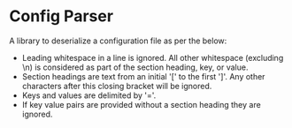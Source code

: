 # Config Parser  

A library to deserialize a configuration file as per the below:  

- Leading whitespace in a line is ignored. All other whitespace (excluding \n) is considered as part of the section heading, key, or value.  
- Section headings are text from an initial '[' to the first ']'. Any other characters after this closing bracket will be ignored.  
- Keys and values are delimited by '='.  
- If key value pairs are provided without a section heading they are ignored.
